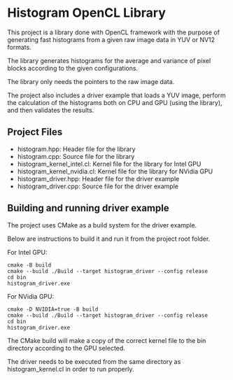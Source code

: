 # Histogram OpenCL Library

This project is a library done with OpenCL framework with the purpose of generating fast histograms from a given raw image data in YUV or NV12 formats.

The library generates histograms for the average and variance of pixel blocks according to the given configurations.

The library only needs the pointers to the raw image data.

The project also includes a driver example that loads a YUV image, perform the calculation of the histograms both on CPU and GPU (using the library), and then validates the results.

## Project Files

- histogram.hpp: Header file for the library
- histogram.cpp: Source file for the library
- histogram_kernel_intel.cl: Kernel file for the library for Intel GPU
- histogram_kernel_nvidia.cl: Kernel file for the library for NVidia GPU
- histogram_driver.hpp: Header file for the driver example
- histogram_driver.cpp: Source file for the driver example

## Building and running driver example

The project uses CMake as a build system for the driver example.

Below are instructions to build it and run it from the project root folder.

For Intel GPU:

```
cmake -B build
cmake --build ./Build --target histogram_driver --config release
cd bin
histogram_driver.exe
```

For NVidia GPU:

```
cmake -D NVIDIA=true -B build
cmake --build ./Build --target histogram_driver --config release
cd bin
histogram_driver.exe
```

The CMake build will make a copy of the correct kernel file to the bin directory according to the GPU selected.

The driver needs to be executed from the same directory as histogram_kernel.cl in order to run properly.
